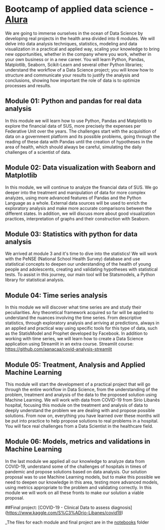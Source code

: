 # Bootcamp of applied data science - [Alura](https://www.alura.com.br/bootcamp/data-science-aplicada/matriculas-abertas)
We are going to immerse ourselves in the ocean of Data Science by developing real projects in the health area divided into 6 modules.
We will delve into data analysis techniques, statistics, modeling and data visualization in a practical and applied way, scaling your knowledge to bring new opportunities, whether in the company where you work, whether in your own business or in a new career.
You will learn Python, Pandas, Matplotlib, Seaborn, Scikit-Learn and several other Python libraries; understand the workflow of a Data Science project; you will know how to structure and communicate your results to justify the analysis and conclusions, showing how important the role of data is to optimize processes and results.

## Module 01: Python and pandas for real data analysis
In this module we will learn how to use Python, Pandas and Matplotlib to explore the financial data of SUS, more precisely the expenses per Federative Unit over the years. The challenges start with the acquisition of data on a government platform and its possible problems, going through the reading of these data with Pandas until the creation of hypotheses in the area of health, which should always be careful, simulating the daily challenges of a scientist of data.

## Module 02: Data visualization with Seaborn and Matplotlib
In this module, we will continue to analyze the financial data of SUS. We go deeper into the treatment and manipulation of data for more complex analyzes, using more advanced features of Pandas and the Python Language as a whole.
External data sources will be used to enrich the exploratory analysis and make more accurate comparisons between the different states. In addition, we will discuss more about good visualization practices, interpretation of graphs and their construction with Seaborn.

## Module 03: Statistics with python for data analysis
We arrived at module 3 and it's time to dive into the statistics! We will work with the PeNSE (National School Health Survey) database and use statistical concepts to deepen our understanding of the health of young people and adolescents, creating and validating hypotheses with statistical tests.
To assist in this journey, our main tool will be Statsmodels, a Python library for statistical analysis.

## Module 04: Time series analysis
In this module we will discover what time series are and study their peculiarities.
Any theoretical framework acquired so far will be applied to understand the nuances involving the time series. From descriptive statistics, through exploratory analysis and arriving at predictions, always in an applied and practical way using specific tools for this type of data, such as the StatisModel and Prophet developed by Facebook.
In addition to working with time series, we will learn how to create a Data Science application using Streamlit in an extra course. 
Streamlit course: https://github.com/aanacaa/covid-analysis-streamlit

## Module 05: Treatment, Analysis and Applied Machine Learning
This module will start the development of a practical project that will go through the entire workflow in Data Science, from the understanding of the problem, treatment and analysis of the data to the proposed solution using Machine Learning.
We will work with data from COVID-19 from Sírio Libanês hospital, focusing this module on the treatment and analysis of data to deeply understand the problem we are dealing with and propose possible solutions.
From now on, everything you have learned over these months will be put into practice to help propose solutions to real problems in a hospital. You will face real challenges from a Data Scientist in the healthcare field.

## Module 06: Models, metrics and validations in Machine Learning
In the last module we applied all our knowledge to analyze data from COVID-19, understand some of the challenges of hospitals in times of pandemic and propose solutions based on data analysis.
Our solution proposal was to use Machine Learning models, but to make this possible we need to deepen our knowledge in this area, testing more advanced models, using metrics appropriate to the problem and validating correctly. In this module we will work on all these fronts to make our solution a viable proposal.

##Final project: [COVID-19 - Clinical Data to assess diagnosis] (https://www.kaggle.com/S%C3%ADrio-Libanes/covid19)



_The files for each module and final project are in the [notebooks](https://github.com/aanacaa/Bootcamp_Data_Science_Alura/tree/master/notebooks) folder
